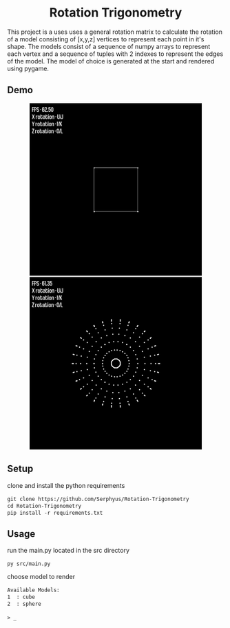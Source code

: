 <h1 align="center">
  Rotation Trigonometry
</h1>

This project is a uses uses a general rotation matrix to calculate the rotation
of a model consisting of [x,y,z] vertices to represent each point in it's shape.
The models consist of a sequence of numpy arrays to represent each vertex and
a sequence of tuples with 2 indexes to represent the edges of the model. The
model of choice is generated at the start and rendered using pygame.

## Demo
<div align="center">
    <img src="/media/demo_cube.gif" height="400">
    <img src="/media/demo_sphere.gif" height="400">
</div>


## Setup

clone and install the python requirements
```
git clone https://github.com/Serphyus/Rotation-Trigonometry
cd Rotation-Trigonometry
pip install -r requirements.txt
```

## Usage

run the main.py located in the src directory
```
py src/main.py
```

choose model to render
```
Available Models:
1  : cube
2  : sphere

> _
```

